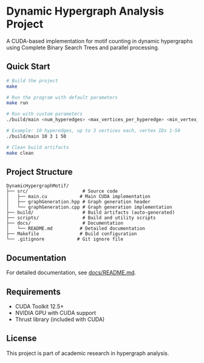# Dynamic Hypergraph Analysis Project

A CUDA-based implementation for motif counting in dynamic hypergraphs using Complete Binary Search Trees and parallel processing.

## Quick Start

```bash
# Build the project
make

# Run the program with default parameters
make run

# Run with custom parameters
./build/main <num_hyperedges> <max_vertices_per_hyperedge> <min_vertex_id> <max_vertex_id>

# Example: 10 hyperedges, up to 3 vertices each, vertex IDs 1-50
./build/main 10 3 1 50

# Clean build artifacts
make clean
```

## Project Structure

```
DynamicHypergraphMotif/
├── src/                    # Source code
│   ├── main.cu            # Main CUDA implementation
│   ├── graphGeneration.hpp # Graph generation header
│   └── graphGeneration.cpp # Graph generation implementation
├── build/                  # Build artifacts (auto-generated)
├── scripts/                # Build and utility scripts
├── docs/                   # Documentation
│   └── README.md          # Detailed documentation
├── Makefile               # Build configuration
└── .gitignore            # Git ignore file
```

## Documentation

For detailed documentation, see [docs/README.md](docs/README.md).

## Requirements

- CUDA Toolkit 12.5+
- NVIDIA GPU with CUDA support
- Thrust library (included with CUDA)

## License

This project is part of academic research in hypergraph analysis.
